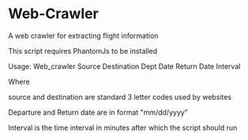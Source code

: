 # Web-Crawler
A web crawler for extracting flight information

This script requires PhantomJs to be installed


Usage: Web_crawler Source Destination Dept Date Return Date Interval

Where 
      
source and destination are standard 3 letter codes used by websites

Departure and Return date are in format "mm/dd/yyyy"

Interval is the time interval in minutes after which the script should run
